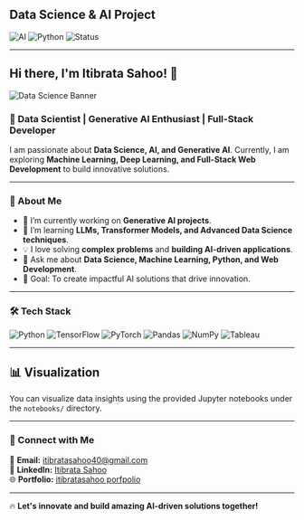 ## Data Science & AI Project

![AI](https://img.shields.io/badge/Machine%20Learning-%E2%9C%94-blue)
![Python](https://img.shields.io/badge/Python-3.8%2B-brightgreen)
![Status](https://img.shields.io/badge/Status-Active-green)

---

## Hi there, I'm Itibrata Sahoo! 👋

![Data Science Banner](https://miro.medium.com/v2/resize:fit:1200/0*dI-o8H3i0w66SpK7.gif)

### 🚀 Data Scientist | Generative AI Enthusiast | Full-Stack Developer

I am passionate about **Data Science, AI, and Generative AI**. Currently, I am exploring **Machine Learning, Deep Learning, and Full-Stack Web Development** to build innovative solutions. 

---

### 🌟 About Me
- 🔭 I’m currently working on **Generative AI projects**.
- 🌱 I’m learning **LLMs, Transformer Models, and Advanced Data Science techniques**.
- 💡 I love solving **complex problems** and **building AI-driven applications**.
- 💬 Ask me about **Data Science, Machine Learning, Python, and Web Development**.
- 🎯 Goal: To create impactful AI solutions that drive innovation.

---

### 🛠️ Tech Stack

![Python](https://img.shields.io/badge/Python-3776AB?style=for-the-badge&logo=python&logoColor=white)
![TensorFlow](https://img.shields.io/badge/TensorFlow-FF6F00?style=for-the-badge&logo=tensorflow&logoColor=white)
![PyTorch](https://img.shields.io/badge/PyTorch-EE4C2C?style=for-the-badge&logo=pytorch&logoColor=white)
![Pandas](https://img.shields.io/badge/Pandas-150458?style=for-the-badge&logo=pandas&logoColor=white)
![NumPy](https://img.shields.io/badge/NumPy-013243?style=for-the-badge&logo=numpy&logoColor=white)
![Tableau](https://img.shields.io/badge/Tableau-E97627?style=for-the-badge&logo=tableau&logoColor=white)

---

## 📊 Visualization
You can visualize data insights using the provided Jupyter notebooks under the `notebooks/` directory.


---

### 📣 Connect with Me

📧 **Email:** itibratasahoo40@gmail.com  
🔗 **LinkedIn:** [Itibrata Sahoo](www.linkedin.com/in/itibrata-sahoo-00a766209)  
🌐 **Portfolio:** [itibratasahoo porfpolio](https://create-folio.vercel.app/user/itibratasahoo40)



---



🔥 **Let's innovate and build amazing AI-driven solutions together!**
